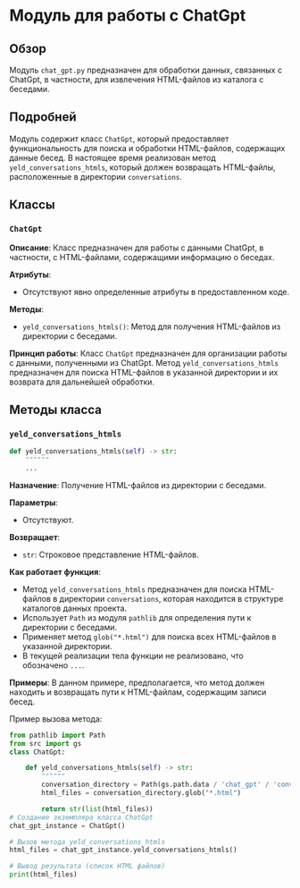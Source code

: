 # Модуль для работы с ChatGpt
## Обзор

Модуль `chat_gpt.py` предназначен для обработки данных, связанных с ChatGpt, в частности, для извлечения HTML-файлов из каталога с беседами.

## Подробней

Модуль содержит класс `ChatGpt`, который предоставляет функциональность для поиска и обработки HTML-файлов, содержащих данные бесед. В настоящее время реализован метод `yeld_conversations_htmls`, который должен возвращать HTML-файлы, расположенные в директории `conversations`.

## Классы

### `ChatGpt`

**Описание**: Класс предназначен для работы с данными ChatGpt, в частности, с HTML-файлами, содержащими информацию о беседах.

**Атрибуты**:
- Отсутствуют явно определенные атрибуты в предоставленном коде.

**Методы**:
- `yeld_conversations_htmls()`: Метод для получения HTML-файлов из директории с беседами.

**Принцип работы**:
Класс `ChatGpt` предназначен для организации работы с данными, полученными из ChatGpt. Метод `yeld_conversations_htmls` предназначен для поиска HTML-файлов в указанной директории и их возврата для дальнейшей обработки.

## Методы класса

### `yeld_conversations_htmls`

```python
def yeld_conversations_htmls(self) -> str:
    """"""
    ...
```

**Назначение**: Получение HTML-файлов из директории с беседами.

**Параметры**:
- Отсутствуют.

**Возвращает**:
- `str`: Строковое представление HTML-файлов.

**Как работает функция**:
- Метод `yeld_conversations_htmls` предназначен для поиска HTML-файлов в директории `conversations`, которая находится в структуре каталогов данных проекта.
- Использует `Path` из модуля `pathlib` для определения пути к директории с беседами.
- Применяет метод `glob("*.html")` для поиска всех HTML-файлов в указанной директории.
- В текущей реализации тела функции не реализовано, что обозначено `...`.

**Примеры**:
В данном примере, предполагается, что метод должен находить и возвращать пути к HTML-файлам, содержащим записи бесед.

Пример вызова метода:

```python
from pathlib import Path
from src import gs
class ChatGpt:

    def yeld_conversations_htmls(self) -> str:
        """"""
        conversation_directory = Path(gs.path.data / 'chat_gpt' / 'conversations')
        html_files = conversation_directory.glob("*.html")

        return str(list(html_files))
# Создание экземпляра класса ChatGpt
chat_gpt_instance = ChatGpt()

# Вызов метода yeld_conversations_htmls
html_files = chat_gpt_instance.yeld_conversations_htmls()

# Вывод результата (список HTML файлов)
print(html_files)